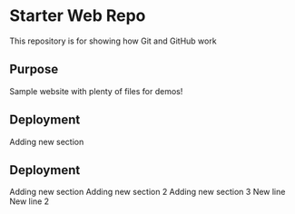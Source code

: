 # Starter Web Repo

This repository is for showing how Git and GitHub work

## Purpose

Sample website with plenty of files for demos!

## Deployment

Adding new section


## Deployment

Adding new section
Adding new section 2
Adding new section 3
New line
New line 2

 


